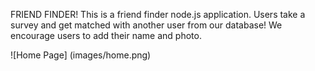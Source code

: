 FRIEND FINDER!
This is a friend finder node.js application. Users take a survey and get matched with another user from our database! We encourage users to add their name and photo.

![Home Page]
(images/home.png)